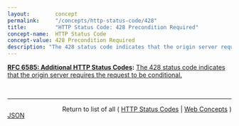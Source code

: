 ```yaml
---
layout:        concept
permalink:     "/concepts/http-status-code/428"
title:         "HTTP Status Code: 428 Precondition Required"
concept-name:  HTTP Status Code
concept-value: 428 Precondition Required
description: "The 428 status code indicates that the origin server requires the request to be conditional."
---
```


**[RFC 6585: Additional HTTP Status Codes](/specs/IETF/RFC/6585 "This document specifies additional HyperText Transfer Protocol (HTTP) status codes for a variety of common situations."):** [The 428 status code indicates that the origin server requires the request to be conditional.](http://tools.ietf.org/html/rfc6585#section-3 "Read documentation for HTTP Status Code &#34;428&#34;")

<br/>
<hr/>

<p style="float : left"><a href="./428.json" title="JSON representing this particular Web Concept value">JSON</a></p>
<p style="text-align: right">Return to list of all ( <a href="../http-status-codes">HTTP Status Codes</a> | <a href="../">Web Concepts</a> )</p>
